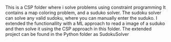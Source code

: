 This is a CSP folder where i solve problems using constraint programming
It contains a map coloring problem, and a suduko solver.
The sudoku solver can solve any valid sudoku, where you can manually enter the suduko.
I extended the functionallity with a ML approach to read a image of a suduko and then solve it using the CSP approach in this folder.
The extended project can be found in the Python folder as SudokuSolver
